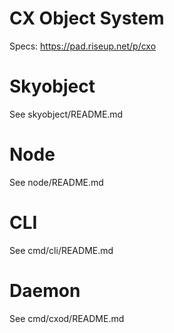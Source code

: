 CX Object System
================

Specs: https://pad.riseup.net/p/cxo

# Skyobject

See skyobject/README.md

# Node

See node/README.md

# CLI

See cmd/cli/README.md

# Daemon

See cmd/cxod/README.md
